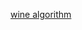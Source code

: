 [wine algorithm](https://github.com/Meitargo/evolutionAlgorithnWine/blob/main/wine_evolutionary_algorithm/wine%20algorithm.pdf)
